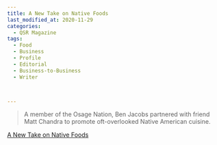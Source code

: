 ```yaml
---
title: A New Take on Native Foods
last_modified_at: 2020-11-29
categories:
  - QSR Magazine
tags:
  - Food
  - Business
  - Profile
  - Editorial 
  - Business-to-Business
  - Writer



---
```


> A member of the Osage Nation, Ben Jacobs partnered with friend Matt Chandra to promote oft-overlooked Native American cuisine.

[A New Take on Native Foods](http://www.ourdigitalmags.com/publication/?i=527130&ver=html5&p=43)
